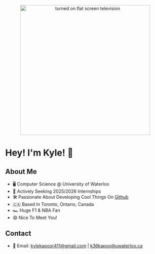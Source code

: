 <p align="center">
  <img src="https://images.unsplash.com/photo-1503437313881-503a91226402?q=80&w=2832&auto=format&fit=crop&ixlib=rb-4.0.3&ixid=M3wxMjA3fDB8MHxwaG90by1wYWdlfHx8fGVufDB8fHx8fA%3D%3D" width="410" alt="turned on flat screen television" />
</p>

# Hey! I'm Kyle! 👋

## About Me
* 🖥 Computer Science @ University of Waterloo
* 🚀 Actively Seeking 2025/2026 Internships
* 🛠 Passionate About Developing Cool Things On [Github](https://github.com/kylekapoor?tab=repositories)
* 🇨🇦 Based In Toronto, Ontario, Canada
* 🏎 Huge F1 & NBA Fan
* 😄 Nice To Meet You!

## Contact
- 📧 Email: [kylekapoor411@gmail.com](mailto:kylekapoor411@gmail.com) | [k36kapoo@uwaterloo.ca](mailto:k36kapoo@uwaterloo.ca)
